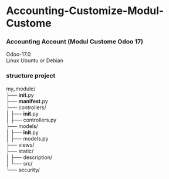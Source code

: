 # Accounting-Customize-Modul-Custome
### Accounting Account (Modul Custome Odoo 17)

Odoo-17.0 \
Linux Ubuntu or Debian

### structure project 
my_module/ \
├── __init__.py \
├── __manifest__.py \
├── controllers/ \
│ ├── __init__.py \
│ ├── controllers.py \
├── models/ \
│ ├── __init__.py \
│ ├── models.py \
├── views/ \
├── static/ \
│ ├── description/ \
│ └── src/ \
└── security/ 

